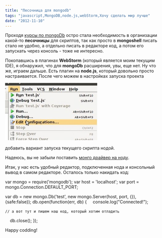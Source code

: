 ```yaml
---
title: "Песочница для mongodb"
tags: "javascript,MongoDB,node.js,webStorm,Хочу сделать мир лучше"
date: "2012-11-10"
---
```


Проходя [курсы по mongoDb](https://education.10gen.com) остро стала необходимость в организации какой-то **песочницы** для скриптов, так как просто в **mongoshell** писать стало не удобно, а отдельно писать в редакторе код, а потом его запускать через консоль - тоже не интересно.

Покопавшись в плагинах **WebStorm** (который является моим текущим IDE), я обнаружил, что для **mongoDb** расширения, увы, еще нет. Ну что же, играем дальше. Есть плагин на **node.js**, который довольно просто настраивается. После чего можем в настройках запуска проекта

![](images/webstorm_run-300x186.jpg "webstorm_run")

добавить вариант запуска текущего скрипта нодой.

Надеюсь, вы не забыли поставить [монго драйвер на ноду](https://stepansuvorov.com/blog/2012/10/node-js-%D0%B8-mongodb/).

Итак, у нас есть удобный редактор, подключенная нода и консольный вывод в самом редакторе. Осталось только накидать код:

var mongo = require('mongodb');
var host = 'localhost';
var port = mongo.Connection.DEFAULT\_PORT;

var db = new mongo.Db('test', new mongo.Server(host, port, {}), {safe:false});
db.open(function(err, db) {
    console.log("Connected!");

    // а вот тут и пишем наш код, который хотим отладить

    db.close();
});

Happy codding!
